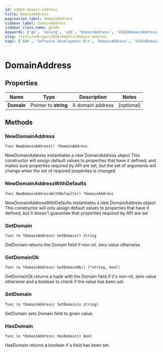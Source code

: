 ```yaml
---
id: v2024-domain-address
title: DomainAddress
pagination_label: DomainAddress
sidebar_label: DomainAddress
sidebar_class_name: gosdk
keywords: ['go', 'Golang', 'sdk', 'DomainAddress', 'V2024DomainAddress'] 
slug: /tools/sdk/go/v2024/models/domain-address
tags: ['SDK', 'Software Development Kit', 'DomainAddress', 'V2024DomainAddress']
---
```


# DomainAddress

## Properties

Name | Type | Description | Notes
------------ | ------------- | ------------- | -------------
**Domain** | Pointer to **string** | A domain address | [optional] 

## Methods

### NewDomainAddress

`func NewDomainAddress() *DomainAddress`

NewDomainAddress instantiates a new DomainAddress object
This constructor will assign default values to properties that have it defined,
and makes sure properties required by API are set, but the set of arguments
will change when the set of required properties is changed

### NewDomainAddressWithDefaults

`func NewDomainAddressWithDefaults() *DomainAddress`

NewDomainAddressWithDefaults instantiates a new DomainAddress object
This constructor will only assign default values to properties that have it defined,
but it doesn't guarantee that properties required by API are set

### GetDomain

`func (o *DomainAddress) GetDomain() string`

GetDomain returns the Domain field if non-nil, zero value otherwise.

### GetDomainOk

`func (o *DomainAddress) GetDomainOk() (*string, bool)`

GetDomainOk returns a tuple with the Domain field if it's non-nil, zero value otherwise
and a boolean to check if the value has been set.

### SetDomain

`func (o *DomainAddress) SetDomain(v string)`

SetDomain sets Domain field to given value.

### HasDomain

`func (o *DomainAddress) HasDomain() bool`

HasDomain returns a boolean if a field has been set.


